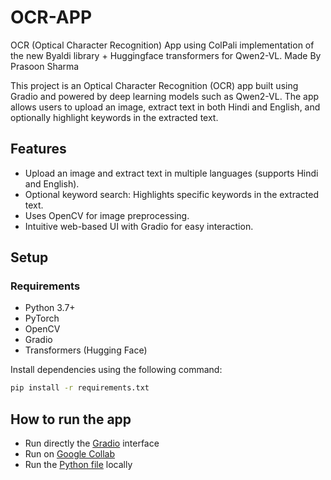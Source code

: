 # OCR-APP
OCR (Optical Character Recognition) App using ColPali implementation of the new Byaldi library + Huggingface transformers for Qwen2-VL.
Made By Prasoon Sharma

This project is an Optical Character Recognition (OCR) app built using Gradio and powered by deep learning models such as Qwen2-VL. The app allows users to upload an image, extract text in both Hindi and English, and optionally highlight keywords in the extracted text.

## Features
- Upload an image and extract text in multiple languages (supports Hindi and English).
- Optional keyword search: Highlights specific keywords in the extracted text.
- Uses OpenCV for image preprocessing.
- Intuitive web-based UI with Gradio for easy interaction.
## Setup
### Requirements
- Python 3.7+
- PyTorch
- OpenCV
- Gradio
- Transformers (Hugging Face)


Install dependencies using the following command:

```bash
pip install -r requirements.txt
```
## How to run the app
- Run directly the [Gradio](https://gradio.app/docs) interface
- Run on [Google Collab](https://colab.research.google.com/drive/1lNLVl8FzVRrSv4dMd9vXqnz8SYtKoebf?usp=sharing)
- Run the [Python file](ghg.com) locally


